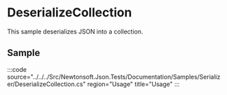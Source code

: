 ﻿# DeserializeCollection

This sample deserializes JSON into a collection. 

## Sample

:::code source="../../../Src/Newtonsoft.Json.Tests/Documentation/Samples/Serializer/DeserializeCollection.cs" region="Usage" title="Usage" :::
